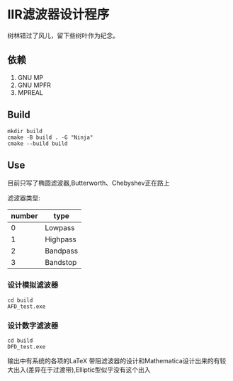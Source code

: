 # IIR滤波器设计程序

树林错过了风儿，留下些树叶作为纪念。

## 依赖

1. GNU MP
2. GNU MPFR
3. MPREAL

## Build

```shell
mkdir build
cmake -B build . -G "Ninja"
cmake --build build
```

## Use
目前只写了椭圆滤波器,Butterworth、Chebyshev正在路上

滤波器类型:

| number | type     |
| ------ | -------- |
| 0      | Lowpass  |
| 1      | Highpass |
| 2      | Bandpass |
| 3      | Bandstop |

### 设计模拟滤波器

```
cd build
AFD_test.exe
```

### 设计数字滤波器

```
cd build
DFD_test.exe
```

输出中有系统的各项的LaTeX
带阻滤波器的设计和Mathematica设计出来的有较大出入(差异在于过渡带),Elliptic型似乎没有这个出入

